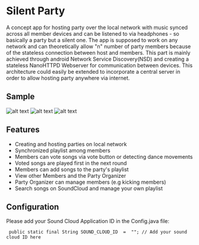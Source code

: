 # Silent Party
A concept app for hosting party over the local network with music synced across all member devices and can be listened to via headphones - so basically a party but a silent one.
The app is supposed to work on any network and can theoretically allow "n" number of party members because of the stateless connection between host and members. This part is mainly achieved through android Network Service Discovery(NSD) and creating a stateless NanoHTTPD Webserver for communication between devices. 
This architecture could easily be extended to incorporate a central server in order to allow hosting party anywhere via internet.

## Sample
![alt text](/demo/device-2017-05-16-214154.gif=200x320)
![alt text](/demo/device-2017-05-16-214443.gif=200x320)
![alt text](/demo/device-2017-05-16-213500.gif=200x320)

## Features
 * Creating and hosting parties on local network
 * Synchronized playlist among members
 * Members can vote songs via vote button or detecting dance movements
 * Voted songs are played first in the next round
 * Members can add songs to the party's playlist
 * View other Members and the Party Organizer
 * Party Organizer can manage members (e.g kicking members)
 * Search songs on SoundCloud and manage your own playlist
 
## Configuration
Please add your Sound Cloud Application ID in the Config.java file: 
```
 public static final String SOUND_CLOUD_ID  =  ""; // Add your sound cloud ID here
```
